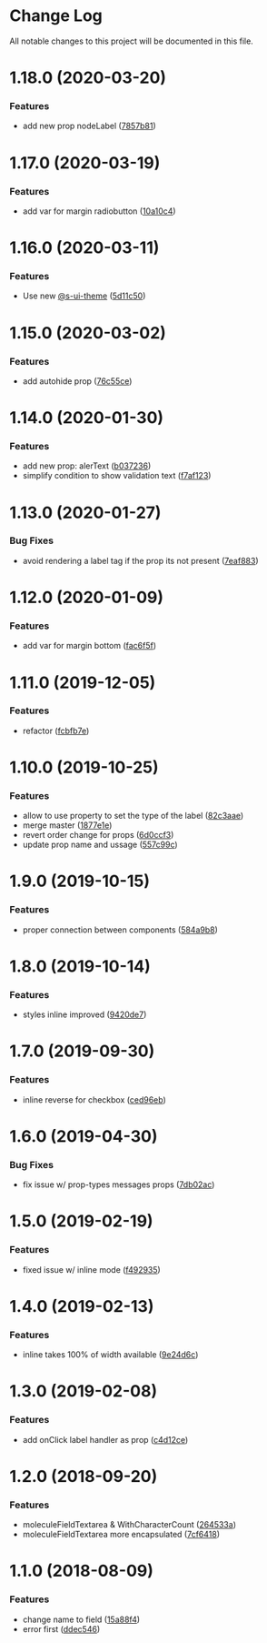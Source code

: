 # Change Log

All notable changes to this project will be documented in this file.

# 1.18.0 (2020-03-20)


### Features

* add new prop nodeLabel ([7857b81](https://github.com/SUI-Components/sui-components/commit/7857b811bea3ba8ddada399594d8565a3025fa8a))



# 1.17.0 (2020-03-19)


### Features

* add var for margin radiobutton ([10a10c4](https://github.com/SUI-Components/sui-components/commit/10a10c4717ddd371624c5ff4c7db70f529d8e5a4))



# 1.16.0 (2020-03-11)


### Features

* Use new [@s-ui-theme](https://github.com/s-ui-theme) ([5d11c50](https://github.com/SUI-Components/sui-components/commit/5d11c5009e0906a4760fede4dcb0a7da399cfbbd))



# 1.15.0 (2020-03-02)


### Features

* add autohide prop ([76c55ce](https://github.com/SUI-Components/sui-components/commit/76c55ce739fca7f46287f9368281d90a3cbd70a6))



# 1.14.0 (2020-01-30)


### Features

* add new prop: alerText ([b037236](https://github.com/SUI-Components/sui-components/commit/b037236a2f0c8362270d8d85562d797b88cfc7eb))
* simplify condition to show validation text ([f7af123](https://github.com/SUI-Components/sui-components/commit/f7af123be00a83a460eee621dd0c80749a54d861))



# 1.13.0 (2020-01-27)


### Bug Fixes

* avoid rendering a label tag if the prop its not present ([7eaf883](https://github.com/SUI-Components/sui-components/commit/7eaf8838ed7c2d82a8287f6d688650336ff2af49))



# 1.12.0 (2020-01-09)


### Features

* add var for margin bottom ([fac6f5f](https://github.com/SUI-Components/sui-components/commit/fac6f5f78f8c5901067139a40ed8066067ae594c))



# 1.11.0 (2019-12-05)


### Features

* refactor ([fcbfb7e](https://github.com/SUI-Components/sui-components/commit/fcbfb7ec4f409aebb653863a81d28af91c461b63))



# 1.10.0 (2019-10-25)


### Features

* allow to use property to set the type of the label ([82c3aae](https://github.com/SUI-Components/sui-components/commit/82c3aaef504014a0be0a8b12c1ea899d32685ab7))
* merge master ([1877e1e](https://github.com/SUI-Components/sui-components/commit/1877e1ece55b4443a98c7d64e4e1588e8f0dc011))
* revert order change for props ([6d0ccf3](https://github.com/SUI-Components/sui-components/commit/6d0ccf350de097e55ccc2f80a7441dc7c635fcdd))
* update prop name and ussage ([557c99c](https://github.com/SUI-Components/sui-components/commit/557c99cbb2a09a7ae06ba6e538c0db64457be7f8))



# 1.9.0 (2019-10-15)


### Features

* proper connection between components ([584a9b8](https://github.com/SUI-Components/sui-components/commit/584a9b8a223134213b20f7f869727acdca8dd2e8))



# 1.8.0 (2019-10-14)


### Features

* styles inline improved ([9420de7](https://github.com/SUI-Components/sui-components/commit/9420de7631170147d82e6f41507a54d013e7be5d))



# 1.7.0 (2019-09-30)


### Features

* inline reverse for checkbox ([ced96eb](https://github.com/SUI-Components/sui-components/commit/ced96ebbdbe62f738d78d44b77bd5d0f6efb4e59))



# 1.6.0 (2019-04-30)


### Bug Fixes

* fix issue w/ prop-types messages props ([7db02ac](https://github.com/SUI-Components/sui-components/commit/7db02acd726f616b75606e4440ba95db8479e185))



# 1.5.0 (2019-02-19)


### Features

* fixed issue w/ inline mode ([f492935](https://github.com/SUI-Components/sui-components/commit/f492935f46fe622552f9f0d006d61724255d7384))



# 1.4.0 (2019-02-13)


### Features

* inline takes 100% of width available ([9e24d6c](https://github.com/SUI-Components/sui-components/commit/9e24d6c9f3e111b71e5336a142f288482b2521dc))



# 1.3.0 (2019-02-08)


### Features

* add onClick label handler as prop ([c4d12ce](https://github.com/SUI-Components/sui-components/commit/c4d12ce480ad8d92ecc765f3a97f37a917b8f1b2))



# 1.2.0 (2018-09-20)


### Features

* moleculeFieldTextarea & WithCharacterCount ([264533a](https://github.com/SUI-Components/sui-components/commit/264533a3cd90358e9d63a21caab1e148a3b8d3cd))
* moleculeFieldTextarea more encapsulated ([7cf6418](https://github.com/SUI-Components/sui-components/commit/7cf6418f9fd0f9544d06c79ebe7b093e6b9958c5))



# 1.1.0 (2018-08-09)


### Features

* change name to field ([15a88f4](https://github.com/SUI-Components/sui-components/commit/15a88f431677f5e77397b971dc25d221669ee685))
* error first ([ddec546](https://github.com/SUI-Components/sui-components/commit/ddec546e4483fc73bafb0ce987862152de26a157))



